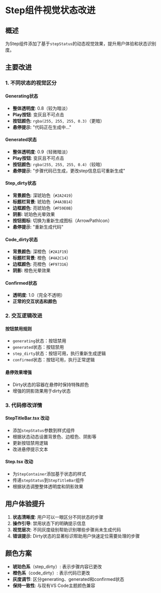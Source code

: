 # Step组件视觉状态改进

## 概述
为Step组件添加了基于`stepStatus`的动态视觉效果，提升用户体验和状态识别度。

## 主要改进

### 1. 不同状态的视觉区分

#### Generating状态
- **整体透明度**: 0.8（较为暗淡）
- **Play按钮**: 变灰且不可点击
- **按钮颜色**: `rgba(255, 255, 255, 0.3)`（更暗）
- **悬停提示**: "代码正在生成中..."

#### Generated状态  
- **整体透明度**: 0.9（轻微暗淡）
- **Play按钮**: 变灰且不可点击
- **按钮颜色**: `rgba(255, 255, 255, 0.4)`（较暗）
- **悬停提示**: "步骤代码已生成，更改step信息后可重新生成"

#### Step_dirty状态
- **背景颜色**: 深琥珀色（`#2A2419`）
- **标题栏背景**: 琥珀色（`#4A3B14`）
- **边框颜色**: 亮琥珀色（`#F59E0B`）
- **阴影**: 琥珀色光晕效果
- **按钮图标**: 切换为重新生成图标（ArrowPathIcon）
- **悬停提示**: "重新生成代码"

#### Code_dirty状态
- **背景颜色**: 深橙色（`#2A1F19`）
- **标题栏背景**: 橙色（`#4A2C14`）
- **边框颜色**: 亮橙色（`#F97316`）
- **阴影**: 橙色光晕效果

#### Confirmed状态
- **透明度**: 1.0（完全不透明）
- **正常的交互状态和颜色**

### 2. 交互逻辑改进

#### 按钮禁用规则
- `generating`状态：按钮禁用
- `generated`状态：按钮禁用
- `step_dirty`状态：按钮可用，执行重新生成逻辑
- `confirmed`状态：按钮可用，执行正常逻辑

#### 悬停效果增强
- Dirty状态的容器在悬停时保持特殊颜色
- 增强的阴影效果用于dirty状态

### 3. 代码修改详情

#### StepTitleBar.tsx 改动
- 添加`stepStatus`参数到样式组件
- 根据状态动态设置背景色、边框色、阴影等
- 更新按钮禁用逻辑
- 改进悬停提示文本

#### Step.tsx 改动
- 为`StepContainer`添加基于状态的样式
- 传递`stepStatus`到`StepTitleBar`组件
- 根据状态调整整体透明度和阴影效果

## 用户体验提升

1. **状态清晰度**: 用户可以一眼区分不同状态的步骤
2. **操作引导**: 禁用状态下的明确提示信息
3. **视觉层次**: 不同灰度级别帮助识别哪些步骤尚未生成代码
4. **错误提示**: Dirty状态的显著标识帮助用户快速定位需要处理的步骤

## 颜色方案

- **琥珀色系**（step_dirty）: 表示步骤内容已更改
- **橙色系**（code_dirty）: 表示代码已更改
- **灰度调节**: 区分generating、generated和confirmed状态
- **保持一致性**: 与现有VS Code主题颜色兼容
